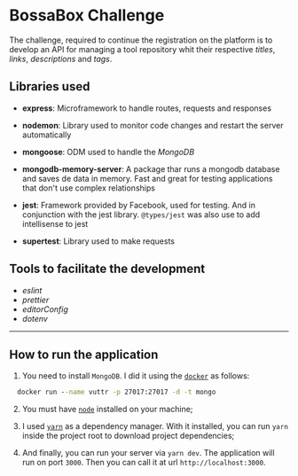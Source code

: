 # BossaBox Challenge
The challenge, required to continue the registration on the platform is to develop an API for managing a tool repository whit their respective _titles_, _links_, _descriptions_ and _tags_.

## Libraries used
 - **express**: Microframework to handle routes, requests and responses

 - **nodemon**: Library used to monitor code changes and restart the server automatically

 - **mongoose**: ODM used to handle the *MongoDB*

 - **mongodb-memory-server**: A package thar runs a mongodb database and saves de data in memory. Fast and great for testing applications that don't use complex relationships

 - **jest**: Framework provided by Facebook, used for testing. And in conjunction with the jest library. `@types/jest` was also use to add intellisense to jest

 - **supertest**: Library used to make requests


## Tools to facilitate the development
 - *eslint*
 - *prettier*
 - *editorConfig*
 - *dotenv*

---

## How to run the application

1. You need to install `MongoDB`. I did it using the <a href="https://www.docker.com/">`docker`</a> as follows:
```cmd
  docker run --name vuttr -p 27017:27017 -d -t mongo
```

2. You must have <a href="https://nodejs.org/en/">`node`</a> installed on your machine;

3. I used <a href="https://yarnpkg.com/pt-BR/docs/getting-started">`yarn`</a> as a dependency manager. With it installed, you can run `yarn` inside the project root to download project dependencies;

4. And finally, you can run your server via `yarn dev`. The application will run on port `3000`. Then you can call it at url `http://localhost:3000`.

